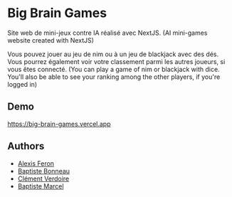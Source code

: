 # Big Brain Games

Site web de mini-jeux contre IA réalisé avec NextJS.
(AI mini-games website created with NextJS)

Vous pouvez jouer au jeu de nim ou à un jeu de blackjack avec des dés. Vous pourrez également voir votre classement parmi les autres joueurs, si vous êtes connecté.
(You can play a game of nim or blackjack with dice. You'll also be able to see your ranking among the other players, if you're logged in)


## Demo

https://big-brain-games.vercel.app


## Authors

- [Alexis Feron](https://www.github.com/alexis-feron)
- [Baptiste Bonneau]()
- [Clément Verdoire]()
- [Baptiste Marcel]()
